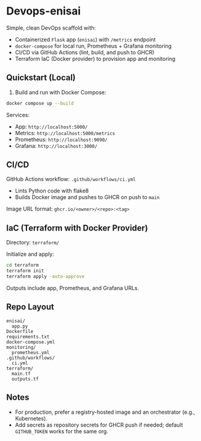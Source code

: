 # Devops-enisai

Simple, clean DevOps scaffold with:
- Containerized `Flask` app (`enisai`) with `/metrics` endpoint
- `docker-compose` for local run, Prometheus + Grafana monitoring
- CI/CD via GitHub Actions (lint, build, and push to GHCR)
- Terraform IaC (Docker provider) to provision app and monitoring

## Quickstart (Local)

1) Build and run with Docker Compose:
```bash
docker compose up --build
```

Services:
- App: `http://localhost:5000/`
- Metrics: `http://localhost:5000/metrics`
- Prometheus: `http://localhost:9090/`
- Grafana: `http://localhost:3000/`

## CI/CD

GitHub Actions workflow: `.github/workflows/ci.yml`
- Lints Python code with flake8
- Builds Docker image and pushes to GHCR on push to `main`

Image URL format: `ghcr.io/<owner>/<repo>:<tag>`

## IaC (Terraform with Docker Provider)

Directory: `terraform/`

Initialize and apply:
```bash
cd terraform
terraform init
terraform apply -auto-approve
```

Outputs include app, Prometheus, and Grafana URLs.

## Repo Layout

```
enisai/
  app.py
Dockerfile
requirements.txt
docker-compose.yml
monitoring/
  prometheus.yml
.github/workflows/
  ci.yml
terraform/
  main.tf
  outputs.tf
```

## Notes
- For production, prefer a registry-hosted image and an orchestrator (e.g., Kubernetes).
- Add secrets as repository secrets for GHCR push if needed; default `GITHUB_TOKEN` works for the same org.
